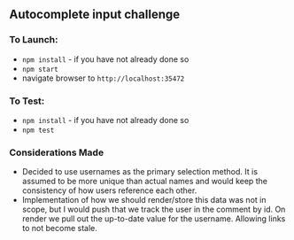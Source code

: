 ## Autocomplete input challenge

### To Launch:

- `npm install` - if you have not already done so
- `npm start`
- navigate browser to `http://localhost:35472`


### To Test:
- `npm install` - if you have not already done so
- `npm test`


### Considerations Made
- Decided to use usernames as the primary selection method. It is assumed to be
more unique than actual names and would keep the consistency of how users reference
each other.
- Implementation of how we should render/store this data was not in scope, but I
would push that we track the user in the comment by id. On render we pull out the
up-to-date value for the username. Allowing links to not become stale.
